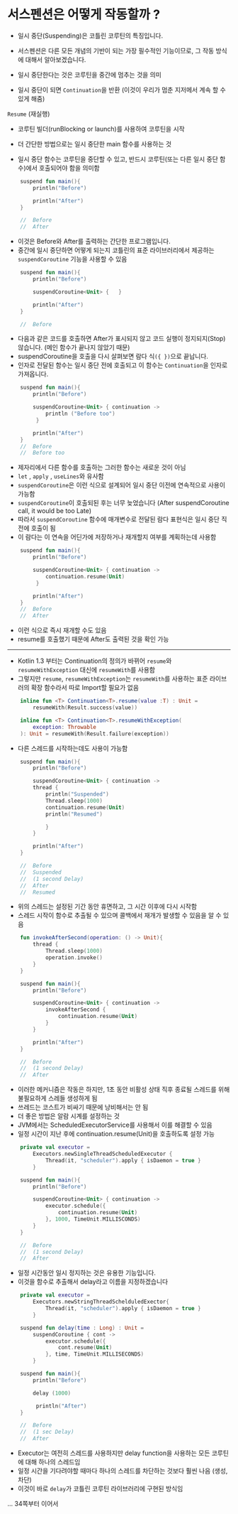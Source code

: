 # 서스펜션은 어떻게 작동할까 ?
- 일시 중단(Suspending)은 코틀린 코루틴의 특징입니다.
- 서스펜션은 다른 모든 개념의 기반이 되는 가장 필수적인 기능이므로, 그 작동 방식에 대해서 알아보겠습니다.


- 일시 중단한다는 것은 코루틴을 중간에 멈추는 것을 의미
- 일시 중단이 되면 `Continuation`을 반환 (이것이 우리가 멈춘 지저메서 계속 할 수 있게 해줌)

`Resume` (재실행)
- 코루틴 빌더(runBlocking or launch)를 사용하여 코루틴을 시작
- 더 간단한 방법으로는 일시 중단한 main 함수를 사용하는 것

- 일시 중단 함수는 코루틴을 중단할 수 있고, 반드시 코루틴(또는 다른 일시 중단 함수)에서 호출되어야 함을 의미함

``` kotlin
    suspend fun main(){
        println("Before")

        println("After")
    }

    //  Before
    //  After
```

- 이것은 Before와 After를 출력하는 간단한 프로그램입니다.
- 중간에 일시 중단하면 어떻게 되는지 코틀린의 표준 라이브러리에서 제공하는 `suspendCoroutine` 기능을 사용할 수 있음

``` kotlin
    suspend fun main(){
        println("Before")

        suspendCoroutine<Unit> {   }

        println("After")
    }

    //  Before
```

- 다음과 같은 코드를 호출하면 After가 표시되지 않고 코드 실행이 정지되지(Stop) 않습니다. (메인 함수가 끝나지 않았기 때문)
- suspendCoroutine을 호출을 다시 살펴보면 람다 식`({ })`으로 끝납니다.
- 인자로 전달된 함수는 일시 중단 전에 호출되고 이 함수는 `Continuation`을 인자로 가져옵니다.

``` kotlin
    suspend fun main(){
        println("Before")

        suspendCoroutine<Unit> { continuation ->
            println ("Before too")
         }

        println("After")
    }
    //  Before
    //  Before too
```
- 제자리에서 다른 함수를 호출하는 그러한 함수는 새로운 것이 아님
- `let` , `apply` , `useLines`와 유사함
- `suspendCoroutine`은 이런 식으로 설계되어 일시 중단 이전에 연속적으로 사용이 가능함
- `suspendCoroutine`이 호출되된 후는 너무 늦었습니다 (After suspendCoroutine call, it would be too Late)
- 따라서 `suspendCoroutine` 함수에 매개변수로 전달된 람다 표현식은 일시 중단 직전에 호출이 됨
- 이 람다는 이 연속을 어딘가에 저장하거나 재개할지 여부를 계획하는데 사용함

``` kotlin
    suspend fun main(){
        println("Before")

        suspendCoroutine<Unit> { continuation ->
            continuation.resume(Unit)
         }

        println("After")
    }
    //  Before
    //  After
```

- 이런 식으로 즉시 재개할 수도 있음
- resume를 호출했기 때문에 After도 출력된 것을 확인 가능

---

- Kotlin 1.3 부터는 Continuation의 정의가 바뀌어 `resume`와 `resumeWithException` 대신에 `resumeWith`를 사용함
- 그렇지만 `resume`, `resumeWithException`는 `resumeWith`를 사용하는 표준 라이브러의 확장 함수라서 따로 Import할 필요가 없음

``` kotlin
    inline fun <T> Continuation<T>.resume(value :T) : Unit =
        resumeWith(Result.success(value))

    inline fun <T> Continuation<T>.resumeWithException(
        exception: Throwable
    ): Unit = resumeWith(Result.failure(exception))
```

- 다른 스레드를 시작하는데도 사용이 가능함 
``` kotlin
    suspend fun main(){
        println("Before")

        suspendCoroutine<Unit> { continuation -> 
        thread {
            println("Suspended")
            Thread.sleep(1000)
            continuation.resume(Unit)
            println("Resumed")

            }
        }

        println("After")
    }

    //  Before
    //  Suspended
    //  (1 second Delay)
    //  After
    //  Resumed
```
- 위의 스레드는 설정된 기간 동안 휴면하고, 그 시간 이후에 다시 시작함
- 스레드 시작이 함수로 추출될 수 있으며 콜백에서 재개가 발생할 수 있음을 알 수 있음

``` kotlin
    fun invokeAfterSecond(operation: () -> Unit){
        thread {
            Thread.sleep(1000)
            operation.invoke()
        }
    }

    suspend fun main(){
        println("Before")

        suspendCoroutine<Unit> { continuation ->
            invokeAfterSecond {
                continuation.resume(Unit)
            }
        }

        println("After")
    }

    //  Before
    //  (1 second Delay)
    //  After
```
- 이러한 메커니즘은 작동은 하지만, 1초 동안 비활성 상태 직후 종료될 스레드를 위해 불필요하게 스레들 생성하게 됨
- 쓰레드는 코스트가 비싸기 때문에 낭비해서는 안 됨
- 더 좋은 방법은 알람 시계를 설정하는 것
- JVM에서는 ScheduledExecutorService를 사용해서 이를 해결할 수 있음
- 일정 시간이 지난 후에 continuation.resume(Unit)을 호출하도록 설정 가능

``` kotlin
    private val executor = 
        Executors.newSingleThreadScheduledExecutor {
            Thread(it, "scheduler").apply { isDaemon = true }
        }

    suspend fun main(){
        println("Before")

        suspendCoroutine<Unit> { continuation -> 
            executor.schedule({
                continuation.resume(Unit)
            }, 1000, TimeUnit.MILLISCONDS)
        }
    }

    //  Before
    //  (1 second Delay)
    //  After
```

- 일정 시간동안 일시 정지하는 것은 유용한 기능입니다.
- 이것을 함수로 추출해서 delay라고 이름을 지정하겠습니다 

``` kotlin
    private val executor = 
        Executors.newStringThreadSchelduledExector{
            Thread(it, "scheduler").apply { isDaemon = true }
        }

    suspend fun delay(time : Long) : Unit =
        suspendCoroutine { cont -> 
            executor.schedule({
                cont.resume(Unit)
            }, time, TimeUnit.MILLISECONDS)
        }

    suspend fun main(){
        println("Before")

        delay (1000)

         println("After")
    }

    //  Before
    //  (1 sec Delay)
    //  After
```

- Executor는 여전히 스레드를 사용하지만 delay function을 사용하는 모든 코루틴에 대해 하나의 스레드임
- 일정 시간을 기다려야할 때마다 하나의 스레드를 차단하는 것보다 훨씬 나음 (생성, 차단)
- 이것이 바로 `delay`가 코틀린 코루틴 라이브러리에 구현된 방식임


... 34쪽부터 이어서